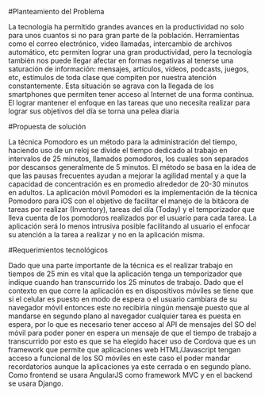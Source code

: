 #Planteamiento del Problema

La tecnología ha permitido grandes avances en la productividad no solo para unos cuantos si no para gran parte de la población. Herramientas como el correo electrónico, video llamadas, intercambio de archivos automático, etc permiten lograr una gran productividad, pero la tecnología también nos puede llegar afectar en formas negativas al tenerse una saturación de información: mensajes, artículos, vídeos, podcasts, juegos, etc, estímulos de toda clase que compiten por nuestra atención constantemente. Esta situación se agrava con la llegada de los smartphones que permiten tener acceso al Internet de una forma continua.
El lograr mantener el enfoque en las tareas que uno necesita realizar para lograr sus objetivos del día se torna una pelea diaria


#Propuesta de solución

La técnica Pomodoro es un método para la administración del tiempo, haciendo uso de un reloj se divide el tiempo dedicado al trabajo en intervalos de 25 minutos, llamados pomodoros, los cuales son separados por descansos generalmente de 5 minutos. El método se basa en la idea de que las pausas frecuentes ayudan a mejorar la agilidad mental y a que la capacidad de concentración es en promedio alrededor de 20-30 minutos en adultos.
La aplicación móvil Pomodori es la implementación de la técnica Pomodoro para iOS con el objetivo de facilitar el manejo de la bitácora de tareas por realizar (Inventory), tareas del día (Today) y el temporizador que lleva cuenta de los pomodoros realizados por el usuario para cada tarea. La aplicación será lo menos intrusiva posible facilitando al usuario el enfocar su atención a la tarea a realizar y no en la aplicación misma.


#Requerimientos tecnológicos

Dado que una parte importante de la técnica es el realizar trabajo en tiempos de 25 min es vital que la aplicación tenga un temporizador que indique cuando han transcurrido los 25 minutos de trabajo. Dado que el contexto en que corre la aplicación es en dispositivos móviles se tiene que si el celular es puesto en modo de espera o el usuario cambiara de su navegador móvil entonces este no recibiría ningún mensaje puesto que al mandarse en segundo plano al navegador cualquier tarea es puesta en espera, por lo que es necesario tener acceso al API de mensajes del SO del móvil para poder poner en espera un mensaje de que el tiempo de trabajo a transcurrido por esto es que se ha elegido hacer uso de Cordova que es un framework que permite que aplicaciones web HTML/Javascript tengan acceso a funcional de los SO móviles en este caso el poder mandar recordatorios aunque la aplicaciones ya este cerrada o en segundo plano. Como frontend se usara AngularJS como framework MVC y en el backend se usara Django.